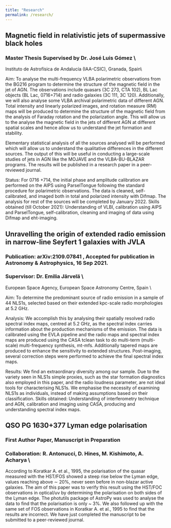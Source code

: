 ```yaml
---
title: "Research"
permalink: /research/
---
```


## Magnetic field in relativistic jets of supermassive black holes

### Master Thesis Supervised by Dr. José Luis Gómez \
Instituto de Astrofísica de Andalucía (IAA-CSIC), Granada, Spain\

Aim: To analyse the multi-frequency VLBA polarimetric observations from the BG216 program to determine the structure of the magnetic field in the jet of AGN. The observations include quasars (3C 273, CTA 102), BL Lac objects (BL Lac, 0716+714) and radio galaxies (3C 111, 3C 120). Additionally, we will also analyse some VLBA archival polarimetric data of different AGN. Total intensity and linearly polarized images, and rotation measure (RM) maps will be produced to determine the structure of the magnetic field from the analysis of Faraday rotation and the polarization angle. This will allow us to the analyse the magnetic field in the jets of different AGN at different spatial scales and hence allow us to understand the jet formation and stability.

Elementary statistical analysis of all the sources analysed will be performed which will allow us to understand the qualitative differences in the different sources. The output of this will be useful in conducting a large-scale studies of jets in AGN like the MOJAVE and the VLBA-BU-BLAZAR programs. The results will be published in a research paper in a peer-reviewed journal.

Status: For 0716 +714, the initial phase and amplitude calibration are performed on the AIPS using ParselTongue following the standard procedure for polarimetric observations. The data is cleaned, self- calibrated, and imaged both in total and polarized intensity with Difmap. The analysis for rest of the sources will be completed by January 2022.
Skills obtained (till October 2021): Understanding of VLBI, calibration using AIPS and ParselTongue, self-calibration, cleaning and imaging of data using Difmap and eht-imaging.



## Unravelling the origin of extended radio emission in narrow-line Seyfert 1 galaxies with JVLA

### Publication: arXiv:2109.07841 , Accepted for publication in Astronomy & Astrophysics, 16 Sep 2021. 

### Supervisor: Dr. Emilia Järvelä \
European Space Agency, European Space Astronomy Centre, Spain \

Aim: To determine the predominant source of radio emission in a sample of 44 NLS1s, selected based on their extended kpc-scale radio morphologies at 5.2 GHz.

Analysis: We accomplish this by analysing their spatially resolved radio spectral index maps, centred at 5.2 GHz, as the spectral index carries information about the production mechanisms of the emission. The data is calibrated using the EVLA pipeline and the radio maps and spectral index maps are produced using the CASA tclean task to do multi-term (multi-scale) multi-frequency synthesis, mt-mfs. Additionally tapered maps are produced to enhance the sensitivity to extended structures. Post-imaging, several correction steps were performed to achieve the final spectral index maps.

Results: We find an extraordinary diversity among our sample. Due to the variety seen in NLS1s simple proxies, such as the star formation diagnostics also employed in this paper, and the radio loudness parameter, are not ideal tools for characterising NLS1s. We emphasise the necessity of examining NLS1s as individuals, instead of making assumptions based on their classification.
Skills obtained: Understanding of interferometry technique and AGN, calibration and imaging using CASA, producing and understanding spectral index maps.


 
## QSO PG 1630+377 Lyman edge polarisation

### First Author Paper, Manuscript in Preparation

### Collaboration: R. Antonucci, D. Hines, M. Kishimoto, A. Acharya \

According to Koratkar A. et al., 1995, the polarisation of the quasar measured with the HST/FOS showed a steep rise below the Lyman edge, values reaching above ∼ 20%, never seen before in non-blazar active galaxies. The aim of this paper was to verify this result using the HST/FOC observations in optical/uv by determining the polarisation on both sides of the Lyman edge. The photutils package of AstroPy was used to analyse the data to find that the polarisation is only ~ 3%. We also followed up with the same set of FOS observations in Koratkar A. et al., 1995 to find that the results are incorrect. We have just completed the manuscript to be submitted to a peer-reviewed journal.
